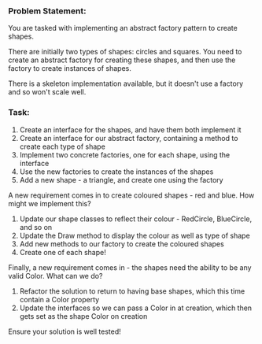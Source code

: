 ### Problem Statement:

You are tasked with implementing an abstract factory pattern to create shapes.

There are initially two types of shapes: circles and squares. You need to create an abstract factory for creating these shapes, and then use the factory to create instances of shapes.

There is a skeleton implementation available, but it doesn't use a factory and so won't scale well.

### Task:

1. Create an interface for the shapes, and have them both implement it
2. Create an interface for our abstract factory, containing a method to create each type of shape
3. Implement two concrete factories, one for each shape, using the interface
4. Use the new factories to create the instances of the shapes
5. Add a new shape - a triangle, and create one using the factory

A new requirement comes in to create coloured shapes - red and blue. How might we implement this?

1. Update our shape classes to reflect their colour - RedCircle, BlueCircle, and so on
2. Update the Draw method to display the colour as well as type of shape
3. Add new methods to our factory to create the coloured shapes
4. Create one of each shape!

Finally, a new requirement comes in - the shapes need the ability to be any valid Color. What can we do?

1. Refactor the solution to return to having base shapes, which this time contain a Color property
2. Update the interfaces so we can pass a Color in at creation, which then gets set as the shape Color on creation

Ensure your solution is well tested!
